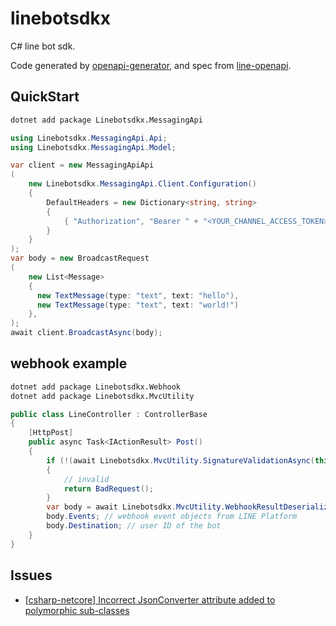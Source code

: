 # linebotsdkx

C# line bot sdk.

Code generated by [openapi-generator](https://github.com/OpenAPITools/openapi-generator), and spec from [line-openapi](https://github.com/line/line-openapi).

## QuickStart

```sh
dotnet add package Linebotsdkx.MessagingApi
```

```c#
using Linebotsdkx.MessagingApi.Api;
using Linebotsdkx.MessagingApi.Model;

var client = new MessagingApiApi
(
    new Linebotsdkx.MessagingApi.Client.Configuration()
    {
        DefaultHeaders = new Dictionary<string, string>
        {
            { "Authorization", "Bearer " + "<YOUR_CHANNEL_ACCESS_TOKEN>" },
        }
    }
);
var body = new BroadcastRequest
(
    new List<Message>
    {
      new TextMessage(type: "text", text: "hello"),
      new TextMessage(type: "text", text: "world!")
    },
);
await client.BroadcastAsync(body);
```

## webhook example

```sh
dotnet add package Linebotsdkx.Webhook
dotnet add package Linebotsdkx.MvcUtility
```

```c#
public class LineController : ControllerBase
{
    [HttpPost]
    public async Task<IActionResult> Post()
    {
        if (!(await Linebotsdkx.MvcUtility.SignatureValidationAsync(this, "<YOUR_CHANNEL_SECRET>")))
        {
            // invalid
            return BadRequest();
        }
        var body = await Linebotsdkx.MvcUtility.WebhookResultDeserializeAsync(this);
        body.Events; // webhook event objects from LINE Platform
        body.Destination; // user ID of the bot
    }
}
```

## Issues

- [[csharp-netcore] Incorrect JsonConverter attribute added to polymorphic sub-classes](https://github.com/OpenAPITools/openapi-generator/issues/15302)
